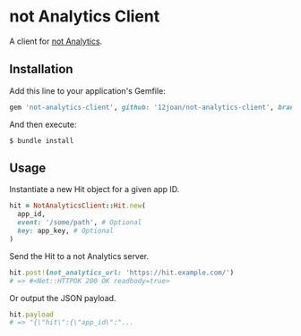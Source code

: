 # not Analytics Client

A client for [not Analytics](https://github.com/12joan/not-analytics).

## Installation

Add this line to your application's Gemfile:

```ruby
gem 'not-analytics-client', github: '12joan/not-analytics-client', branch: 'main'
```

And then execute:

    $ bundle install

## Usage

Instantiate a new Hit object for a given app ID.

```ruby
hit = NotAnalyticsClient::Hit.new(
  app_id,
  event: '/some/path', # Optional
  key: app_key, # Optional
)
```

Send the Hit to a not Analytics server.

```ruby
hit.post!(not_analytics_url: 'https://hit.example.com/')
# => #<Net::HTTPOK 200 OK readbody=true>
```

Or output the JSON payload.

```ruby
hit.payload
# => "{\"hit\":{\"app_id\":"...
```
